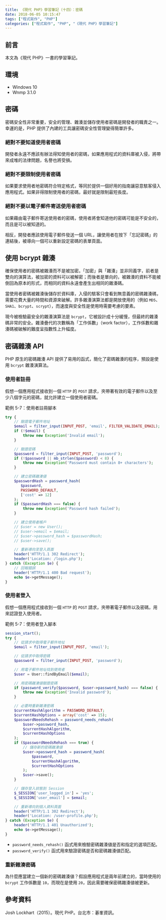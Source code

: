 ```yaml
---
title: 《現代 PHP》學習筆記（十四）：密碼
date: 2018-06-05 10:15:47
tags: ["程式寫作", "PHP"]
categories: ["程式寫作", "PHP", "《現代 PHP》學習筆記"]
---
```


## 前言
本文為《現代 PHP》一書的學習筆記。

## 環境
- Windows 10
- Wnmp 3.1.0

## 密碼
密碼安全性非常重要，安全的管理、雜湊並儲存使用者密碼是開發者的職責之一。幸運的是，PHP 提供了內建的工具讓密碼安全性管理變得簡單許多。

### 絕對不要知道使用者密碼
開發者永遠不應該有辦法得知使用者的密碼，如果應用程式的資料庫被入侵，將帶來成堆的法律問題，名譽也將受損。

### 絕對不要限制使用者密碼
如果要求使用者地密碼符合特定格式，等同於提供一個好用的指南讓惡意駭客侵入應用程式。如果非得限制使用者的密碼，最好就是限制最短長度。

### 絕對不要以電子郵件寄送使用者密碼
如果藉由電子郵件寄送使用者的密碼，使用者將會知道他的密碼可能是不安全的，而且是可以被知道的。

相反，開發者應該使用電子郵件發送一個 URL，讓使用者在按下「忘記密碼」的連結後，被導向一個可以重新設定密碼的表單頁面。

## 使用 bcrypt 雜湊
確保使用者的密碼被雜湊而不是被加密。「加密」與「雜湊」並非同義字，前者是雙向的演算法，被加密的資料可以被解密；而後者是單向的，被雜湊的資料不能被倒回為原本的形式，而相同的資料永遠會產生出相同的雜湊碼。

當使用者密碼被雜湊後儲存於資料庫，入侵的駭客只會看到無意義的密碼雜湊碼，需要花費大量的時間和資源來破解。許多雜湊演算法都是開放使用的（例如 `MD5`、`SHA1`、`bcrypt`、`scrypt`），而速度與安全性是使用時需要考慮的要素。

現今被檢驗最安全的雜湊演算法是 `bcrypt`，它被設計成十分緩慢，但最終的雜湊碼非常的安全。雜湊疊代的次數稱為「工作係數」（work factor），工作係數和雜湊碼被破解的難度呈指數性上升幅度。

## 密碼雜湊 API
PHP 原生的密碼雜湊 API 提供了易用的函式，簡化了密碼雜湊的程序，預設是使用 `bcrypt` 雜湊演算法。

### 使用者註冊
假想一個應用程式接收到一個 `HTTP` 的 `POST` 請求，夾帶著有效的電子郵件以及至少八個字元的密碼，就允許建立一個使用者密碼。

範例 5-7：使用者註冊腳本
```PHP
try {
    // 驗證電子郵件地址
    $email = filter_input(INPUT_POST, 'email', FILTER_VALIDATE_EMAIL);
    if (!$email) {
        throw new Exception('Invalid email');
    }

    // 驗證密碼
    $password = filter_input(INPUT_POST, 'password');
    if (!$password || mb_strlen($password) < 8) {
        throw new Exception('Password must contain 8+ characters');
    }

    // 建立密碼雜湊値
    $passwordHash = password_hash(
       $password,
       PASSWORD_DEFAULT,
       ['cost' => 12]
    );
    if ($passwordHash === false) {
        throw new Exception('Password hash failed');
    }

    // 建立使用者帳戶
    // $user = new User();
    // $user->email = $email;
    // $user->password_hash = $passwordHash;
    // $user->save();

    // 重新導向至登入頁面
    header('HTTP/1.1 302 Redirect');
    header('Location: /login.php');
} catch (Exception $e) {
    // 回報錯誤
    header('HTTP/1.1 400 Bad request');
    echo $e->getMessage();
}
```

### 使用者登入
假想一個應用程式接收到一個 `HTTP` 的 `POST` 請求，夾帶著電子郵件以及密碼，用來認證登入使用者。

範例 5-7：使用者登入腳本
```PHP
session_start();
try {
    // 從請求中取得電子郵件地址
    $email = filter_input(INPUT_POST, 'email');

    // 從請求中取得密碼
    $password = filter_input(INPUT_POST, 'password');

    // 用電子郵件地址找到使用者
    $user = User::findByEmail($email);

    // 用密碼雜湊値驗證密碼
    if (password_verify($password, $user->password_hash) === false) {
        throw new Exception('Invalid password');
    }

    // 必要時重新雜湊密碼
    $currentHashAlgorithm = PASSWORD_DEFAULT;
    $currentHashOptions = array('cost' => 15);
    $passwordNeedsRehash = password_needs_rehash(
        $user->password_hash,
        $currentHashAlgorithm,
        $currentHashOptions
    );
    if ($passwordNeedsRehash === true) {
        // 儲存新的密碼雜湊値
        $user->password_hash = password_hash(
            $password,
            $currentHashAlgorithm,
            $currentHashOptions
        );
        $user->save();
    }

    // 儲存登入狀態到 Session
    $_SESSION['user_logged_in'] = 'yes';
    $_SESSION['user_email'] = $email;

    // 重新導向到個人資料頁面
    header('HTTP/1.1 302 Redirect');
    header('Location: /user-profile.php');
} catch (Exception $e) {
    header('HTTP/1.1 401 Unauthorized');
    echo $e->getMessage();
}
```
- `password_needs_rehash()` 函式用來檢驗密碼雜湊値是否和指定的選項匹配。
- `password_verify()` 函式用來驗證密碼是否和密碼雜湊値匹配。

### 重新雜湊密碼
為什麼應當建立一個新的密碼雜湊値？假設應用程式是兩年前建立的，當時使用的 `bcrypt` 工作係數是 `10`，而現在是使用 `20`，因此需要確保密碼雜湊値被更新。

## 參考資料
Josh Lockhart（2015）。現代 PHP。台北市：碁峯資訊。